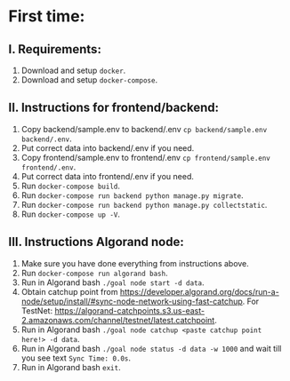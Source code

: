 # First time:

## I. Requirements:
1. Download and setup ```docker```.
2. Download and setup ```docker-compose```.

## II. Instructions for frontend/backend:
1. Copy backend/sample.env to backend/.env ``` cp backend/sample.env backend/.env ```.
2. Put correct data into backend/.env if you need.
3. Copy frontend/sample.env to frontend/.env ``` cp frontend/sample.env frontend/.env ```.
3. Put correct data into frontend/.env if you need.
4. Run ``` docker-compose build ```.
5. Run ``` docker-compose run backend python manage.py migrate ```.
6. Run ``` docker-compose run backend python manage.py collectstatic ```.
5. Run ``` docker-compose up -V ```.

## III. Instructions Algorand node:
1. Make sure you have done everything from instructions above.
2. Run ``` docker-compose run algorand bash ```.
3. Run in Algorand bash ```./goal node start -d data```.
4. Obtain catchup point from https://developer.algorand.org/docs/run-a-node/setup/install/#sync-node-network-using-fast-catchup. For TestNet: https://algorand-catchpoints.s3.us-east-2.amazonaws.com/channel/testnet/latest.catchpoint.
5. Run in Algorand bash ```./goal node catchup <paste catchup point here!> -d data```.
6. Run in Algorand bash ```./goal node status -d data -w 1000``` and wait till you see text ```Sync Time: 0.0s```.
7. Run in Algorand bash ```exit```.